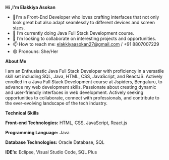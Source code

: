 **Hi ,I'm Elakkiya Asokan**
- 👀I'm a Front-End Developer who loves crafting interfaces that not only look great but also adapt seamlessly to different devices and screen sizes.
- 🌱 I’m currently doing Java Full Stack Development course.
- 💞️ I’m looking to collaborate on interesting projects and opportunities.
- 📫 How to reach me: elakkiyaasokan27@gmail.com / +91 8807007229
- 😄 Pronouns: She/Her

<!---
A-Elakkiya/A-Elakkiya is a ✨ special ✨ repository because its `README.md` (this file) appears on your GitHub profile.
You can click the Preview link to take a look at your changes.
--->

**About Me**

I am an Enthusiastic Java Full Stack Developer with proficiency in a versatile skill set including SQL, Java, HTML, CSS, JavaScript, and ReactJS. Actively enrolled in a Java Full Stack Development course at Jspiders, Bengaluru, to advance my web development skills. Passionate about creating dynamic and user-friendly interfaces in web development. Actively seeking opportunities to collaborate, connect with professionals, and contribute to the ever-evolving landscape of the tech industry.

**Technical Skills**

**Front-end Technologies:** HTML, CSS, JavaScript, React.js

**Programming Language:** Java

**Database Technologies:** Oracle Database, SQL

**IDE’s:** Eclipse, Visual Studio Code, SQL Plus

